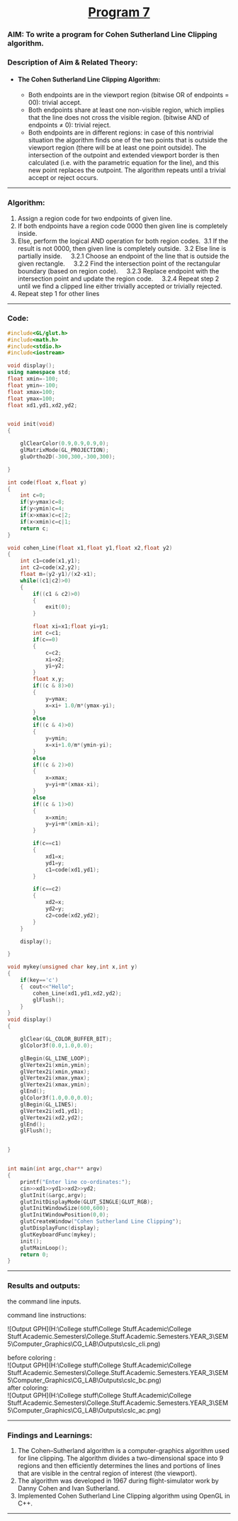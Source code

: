 # <center><u>Program 7</u></center>
### AIM: To write a program for Cohen Sutherland Line Clipping algorithm.

### Description of Aim & Related Theory:

- #### The Cohen Sutherland Line Clipping Algorithm:  
    + Both endpoints are in the viewport region (bitwise OR of endpoints = 00): trivial accept.
    + Both endpoints share at least one non-visible region, which implies that the line does not cross the visible region. (bitwise AND of endpoints ≠ 0): trivial reject.
    + Both endpoints are in different regions: in case of this nontrivial situation the algorithm finds one of the two points that is outside the viewport region (there will be at least one point outside). The intersection of the outpoint and extended viewport border is then calculated (i.e. with the parametric equation for the line), and this new point replaces the outpoint. The algorithm repeats until a trivial accept or reject occurs.

---

### Algorithm:
1. Assign a region code for two endpoints of given line.
2. If both endpoints have a region code 0000 then given line is completely inside.
3. Else, perform the logical AND operation for both region codes.
    3.1 If the result is not 0000, then given line is completely outside.
    3.2 Else line is partially inside.
         3.2.1 Choose an endpoint of the line that is outside the given rectangle.
         3.2.2 Find the intersection point of the rectangular boundary (based on region code).
         3.2.3 Replace endpoint with the intersection point and update the region code.
         3.2.4 Repeat step 2 until we find a clipped line either trivially accepted or trivially rejected.
4. Repeat step 1 for other lines

---
### Code:    
``` cpp
#include<GL/glut.h>
#include<math.h>
#include<stdio.h>
#include<iostream>

void display();
using namespace std;
float xmin=-100;
float ymin=-100;
float xmax=100;
float ymax=100;
float xd1,yd1,xd2,yd2;


void init(void)
{

    glClearColor(0.9,0.9,0.9,0);
    glMatrixMode(GL_PROJECTION);
    gluOrtho2D(-300,300,-300,300);

}

int code(float x,float y)
{
    int c=0;
    if(y>ymax)c=8;
    if(y<ymin)c=4;
    if(x>xmax)c=c|2;
    if(x<xmin)c=c|1;
    return c;
}

void cohen_Line(float x1,float y1,float x2,float y2)
{
    int c1=code(x1,y1);
    int c2=code(x2,y2);
    float m=(y2-y1)/(x2-x1);
    while((c1|c2)>0)
    {
        if((c1 & c2)>0)
        {
            exit(0);
        }

        float xi=x1;float yi=y1;
        int c=c1;
        if(c==0)
        {
            c=c2;
            xi=x2;
            yi=y2;
        }
        float x,y;
        if((c & 8)>0)
        {
            y=ymax;
            x=xi+ 1.0/m*(ymax-yi);
        }
        else
        if((c & 4)>0)
        {
            y=ymin;
            x=xi+1.0/m*(ymin-yi);
        }
        else
        if((c & 2)>0)
        {
            x=xmax;
            y=yi+m*(xmax-xi);
        }
        else
        if((c & 1)>0)
        {
            x=xmin;
            y=yi+m*(xmin-xi);
        }

        if(c==c1)
        {
            xd1=x;
            yd1=y;
            c1=code(xd1,yd1);
        }

        if(c==c2)
        {
            xd2=x;
            yd2=y;
            c2=code(xd2,yd2);
        }
    }

    display();

}

void mykey(unsigned char key,int x,int y)
{
    if(key=='c')
    {  cout<<"Hello";
        cohen_Line(xd1,yd1,xd2,yd2);
        glFlush();
    }
}
void display()
{

    glClear(GL_COLOR_BUFFER_BIT);
    glColor3f(0.0,1.0,0.0);

    glBegin(GL_LINE_LOOP);
    glVertex2i(xmin,ymin);
    glVertex2i(xmin,ymax);
    glVertex2i(xmax,ymax);
    glVertex2i(xmax,ymin);
    glEnd();
    glColor3f(1.0,0.0,0.0);
    glBegin(GL_LINES);
    glVertex2i(xd1,yd1);
    glVertex2i(xd2,yd2);
    glEnd();
    glFlush();


}


int main(int argc,char** argv)
{
    printf("Enter line co-ordinates:");
    cin>>xd1>>yd1>>xd2>>yd2;
    glutInit(&argc,argv);
    glutInitDisplayMode(GLUT_SINGLE|GLUT_RGB);
    glutInitWindowSize(600,600);
    glutInitWindowPosition(0,0);
    glutCreateWindow("Cohen Sutherland Line Clipping");
    glutDisplayFunc(display);
    glutKeyboardFunc(mykey);
    init();
    glutMainLoop();
    return 0;
}

```
---
### Results and outputs:  
the command line inputs.     

command line instructions:  

![Output GPH](H:\College stuff\College Stuff.Academic\College Stuff.Academic.Semesters\College.Stuff.Academic.Semesters.YEAR_3\SEM 5\Computer_Graphics\CG_LAB\Outputs\cslc_cli.png)

before coloring :  
![Output GPH](H:\College stuff\College Stuff.Academic\College Stuff.Academic.Semesters\College.Stuff.Academic.Semesters.YEAR_3\SEM 5\Computer_Graphics\CG_LAB\Outputs\cslc_bc.png)  
after coloring:  
![Output GPH](H:\College stuff\College Stuff.Academic\College Stuff.Academic.Semesters\College.Stuff.Academic.Semesters.YEAR_3\SEM 5\Computer_Graphics\CG_LAB\Outputs\cslc_ac.png)  

---
### Findings and Learnings:
1. The Cohen–Sutherland algorithm is a computer-graphics algorithm used for line clipping. The algorithm divides a two-dimensional space into 9 regions and then efficiently determines the lines and portions of lines that are visible in the central region of interest (the viewport).
2. The algorithm was developed in 1967 during flight-simulator work by Danny Cohen and Ivan Sutherland.
3. Implemented Cohen Sutherland Line Clipping algorithm using OpenGL in C++.

---
